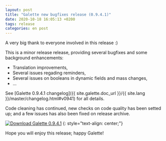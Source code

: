 ```yaml
---
layout: post
title: "Galette new bugfixes release (0.9.4.1)"
date: 2020-10-18 16:05:13 +0200
tags: release
categories: en post
---
```


A very big thank to everyone involved in this release :)

This is a minor release release, providing several bugfixes and some background enhancements:

* Translation improvements,
* Several issues regading reminders,
* Several issues on booleans in dynamic fields and mass changes,
* ...

See [Galette 0.9.4.1 changelog]({{ site.galette.doc_url }}/{{ site.lang }}/master/changelog.html#v0941) for all details.

Code cleaning has continued, new checks on code quality has been setted up; and a few issues has also been fixed on release archive.

[![Download Galette 0.9.4.1](https://img.shields.io/badge/0.9.4.1-Download_Galette-ffb619.svg?logo=php&logoColor=white&style=for-the-badge)](https://download.tuxfamily.org/galette/galette-0.9.4.1.tar.bz2)
{: style="text-align: center;"}

Hope you will enjoy this release; happy Galette!

